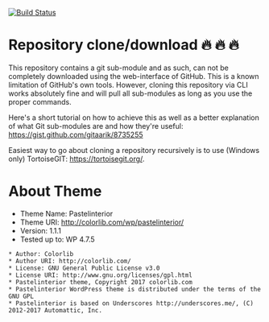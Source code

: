 [![Build Status](https://travis-ci.org/Automattic/_s.svg?branch=master)](https://travis-ci.org/Automattic/_s)


# Repository clone/download :fire: :fire: :fire:

This repository contains a git sub-module and as such, can not be completely downloaded using the web-interface of GitHub. This is a known limitation of GitHub's own tools. However, cloning this repository via CLI works absolutely fine and will pull all sub-modules as long as you use the proper commands.

Here's a short tutorial on how to achieve this as well as a better explanation of what Git sub-modules are and how they're useful: https://gist.github.com/gitaarik/8735255

Easiest way to go about cloning a repository recursively is to use (Windows only) TortoiseGIT: https://tortoisegit.org/.


# About Theme

* Theme Name: Pastelinterior
* Theme URI: http://colorlib.com/wp/pastelinterior/
* Version: 1.1.1
* Tested up to: WP 4.7.5

```
* Author: Colorlib
* Author URI: http://colorlib.com/
* License: GNU General Public License v3.0
* License URI: http://www.gnu.org/licenses/gpl.html
* Pastelinterior theme, Copyright 2017 colorlib.com
* Pastelinterior WordPress theme is distributed under the terms of the GNU GPL
* Pastelinterior is based on Underscores http://underscores.me/, (C) 2012-2017 Automattic, Inc.
```

